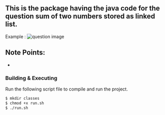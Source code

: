 ## This is the package having the java code for the question sum of two numbers stored as linked list.

Example :
<img src="https://assets.leetcode.com/uploads/2020/10/02/addtwonumber1.jpg" alt="question image">


**Note Points**:
-
-

### Building & Executing 
Run the following script file to compile and run the project.

```bash
$ mkdir classes
$ chmod +x run.sh
$ ./run.sh
```